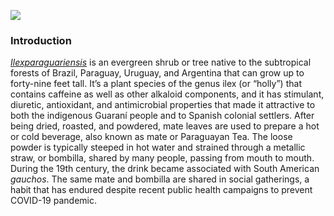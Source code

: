 <a href="https://www.juncture-digital.org"><img src="https://juncture-digital.github.io/juncture/static/images/ve-button.png"></a>

<param ve-config 
       title="lonicera azalea"
       source image="https://upload.wikimedia.org/wikipedia/commons/5/56/Honeysuckle_azalea_%2815454679690%29.png"
       banner="https://upload.wikimedia.org/wikipedia/commons/5/56/Honeysuckle_azalea_%2815454679690%29.png"
       author="Siya Kakumanu"
       layout="vertical">

### Introduction
[_Ilexparaguariensis_](https://powo.science.kew.org/taxon/urn:lsid:ipni.org:names:315555-2) is an evergreen shrub or tree native to the subtropical forests of Brazil, Paraguay, Uruguay, and Argentina that can grow up to forty-nine feet tall. It’s a plant species of the genus ilex (or “holly”) that contains caffeine as well as other alkaloid components, and it has stimulant, diuretic, antioxidant, and antimicrobial properties that made it attractive to both the indigenous Guaraní people and to Spanish colonial settlers. After being dried, roasted, and powdered, mate leaves are used to prepare a hot or cold beverage, also known as mate or Paraguayan Tea. The loose powder is typically steeped in hot water and strained through a metallic straw, or bombilla, shared by many people, passing from mouth to mouth. During the 19th century, the drink became associated with South American *gauchos*. The same mate and bombilla are shared in social gatherings, a habit that has endured despite recent public health campaigns to prevent COVID-19 pandemic.

<param ve-image url="Lonicera_ciliosa_13310.jpeg" label="lonicera ciliosa">
       
<param ve-image label="Shrek is cool" description="Photograph" license="public domain" url="https://upload.wikimedia.org/wikipedia/commons/a/aa/Shrek_%26_Fiona_like_their_subjects_%28cropped%29.jpg" region="-18,36,278,213"> 
<param ve-image labele="Gauchos drinking mate" description="Photograph" license="public domain" url="https://upload.wikimedia.org/wikipedia/commons/4/4c/Honeysuckle_redoute.JPG">
<param ve-entity eid="Q155" title="Brazil">
<param ve-entity eid="Q60235" title="caffeine">
<param ve=entity eid="Q200656" title="diuretic">
<param ve-entity eid="Q46429" title=“Guarani people”>
<param ve-entity eid="Q84263196" title=“COVID-19 pandemic”>


